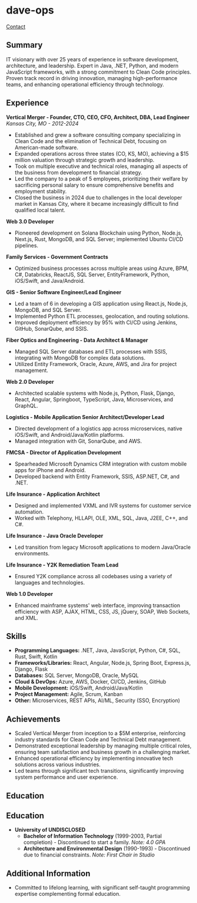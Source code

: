 # dave-ops
[Contact](mailto:dave-ops@codeforge.cc)

## Summary
IT visionary with over 25 years of experience in software development, architecture, and leadership. Expert in Java, .NET, Python, and modern JavaScript frameworks, with a strong commitment to Clean Code principles. Proven track record in driving innovation, managing high-performance teams, and enhancing operational efficiency through technology.

## Experience

**Vertical Merger - Founder, CTO, CEO, CFO, Architect, DBA, Lead Engineer**  
*Kansas City, MO - 2012-2024*  
- Established and grew a software consulting company specializing in Clean Code and the elimination of Technical Debt, focusing on American-made software.
- Expanded operations across three states (CO, KS, MO), achieving a $15 million valuation through strategic growth and leadership.
- Took on multiple executive and technical roles, managing all aspects of the business from development to financial strategy.
- Led the company to a peak of 5 employees, prioritizing their welfare by sacrificing personal salary to ensure comprehensive benefits and employment stability.
- Closed the business in 2024 due to challenges in the local developer market in Kansas City, where it became increasingly difficult to find qualified local talent.

**Web 3.0 Developer**  
- Pioneered development on Solana Blockchain using Python, Node.js, Next.js, Rust, MongoDB, and SQL Server; implemented Ubuntu CI/CD pipelines.

**Family Services - Government Contracts**  
- Optimized business processes across multiple areas using Azure, BPM, C#, Databricks, ReactJS, SQL Server, EntityFramework, Python, iOS/Swift, and Java/Android.

**GIS - Senior Software Engineer/Lead Engineer**  
- Led a team of 6 in developing a GIS application using React.js, Node.js, MongoDB, and SQL Server. 
- Implemented Python ETL processes, geolocation, and routing solutions.
- Improved deployment efficiency by 95% with CI/CD using Jenkins, GitHub, SonarQube, and SSIS.

**Fiber Optics and Engineering - Data Architect & Manager**  
- Managed SQL Server databases and ETL processes with SSIS, integrating with MongoDB for complex data solutions.
- Utilized Entity Framework, Oracle, Azure, AWS, and Jira for project management.

**Web 2.0 Developer**  
- Architected scalable systems with Node.js, Python, Flask, Django, React, Angular, Springboot, TypeScript, Java, Microservices, and GraphQL.

**Logistics - Mobile Application Senior Architect/Developer Lead**  
- Directed development of a logistics app across microservices, native iOS/Swift, and Android/Java/Kotlin platforms. 
- Managed integration with Git, SonarQube, and AWS.

**FMCSA - Director of Application Development**  
- Spearheaded Microsoft Dynamics CRM integration with custom mobile apps for iPhone and Android.
- Developed backend with Entity Framework, SSIS, ASP.NET, C#, and .NET.

**Life Insurance - Application Architect**  
- Designed and implemented VXML and IVR systems for customer service automation.
- Worked with Telephony, HLLAPI, OLE, XML, SQL, Java, J2EE, C++, and C#.

**Life Insurance - Java Oracle Developer**  
- Led transition from legacy Microsoft applications to modern Java/Oracle environments.

**Life Insurance - Y2K Remediation Team Lead**  
- Ensured Y2K compliance across all codebases using a variety of languages and technologies.

**Web 1.0 Developer**  
- Enhanced mainframe systems' web interface, improving transaction efficiency with ASP, AJAX, HTML, CSS, JS, jQuery, SOAP, Web Sockets, and XML.

## Skills
- **Programming Languages:** .NET, Java, JavaScript, Python, C#, SQL, Rust, Swift, Kotlin  
- **Frameworks/Libraries:** React, Angular, Node.js, Spring Boot, Express.js, Django, Flask  
- **Databases:** SQL Server, MongoDB, Oracle, MySQL  
- **Cloud & DevOps:** Azure, AWS, Docker, CI/CD, Jenkins, GitHub  
- **Mobile Development:** iOS/Swift, Android/Java/Kotlin  
- **Project Management:** Agile, Scrum, Kanban  
- **Other:** Microservices, REST APIs, AI/ML, Security (SSO, Encryption)

## Achievements
- Scaled Vertical Merger from inception to a $5M enterprise, reinforcing industry standards for Clean Code and Technical Debt management.
- Demonstrated exceptional leadership by managing multiple critical roles, ensuring team satisfaction and business growth in a challenging market.
- Enhanced operational efficiency by implementing innovative tech solutions across various industries.
- Led teams through significant tech transitions, significantly improving system performance and user experience.

## Education
## Education
- **University of UNDISCLOSED**  
  - **Bachelor of Information Technology** (1999-2003, Partial completion) - Discontinued to start a family. *Note: 4.0 GPA*
  - **Architecture and Environmental Design** (1990-1993) - Discontinued due to financial constraints.       *Note: First Chair in Studio*

## Additional Information
- Committed to lifelong learning, with significant self-taught programming expertise complementing formal education.
